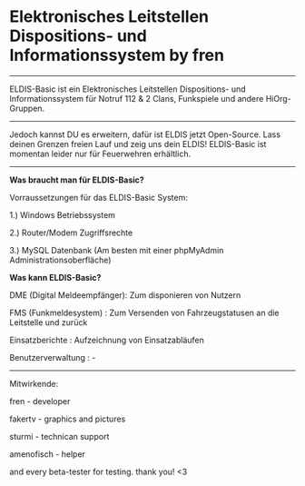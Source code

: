 # Elektronisches Leitstellen Dispositions- und Informationssystem by fren #
------------------------------------------------------------------------------

 ELDIS-Basic ist ein Elektronisches Leitstellen Dispositions- und Informationssystem für Notruf 112 & 2 Clans, Funkspiele und andere HiOrg-Gruppen.
 
------------------------------------------------------------------------------
Jedoch kannst DU es erweitern, dafür ist ELDIS jetzt Open-Source. Lass deinen Grenzen freien Lauf und zeig uns dein ELDIS!
ELDIS-Basic ist momentan leider nur für Feuerwehren erhältlich.

------------------------------------------------------------------------------

<b>Was braucht man für ELDIS-Basic?</b>

Vorraussetzungen für das ELDIS-Basic System:

1.) Windows Betriebssystem

2.) Router/Modem Zugriffsrechte

3.) MySQL Datenbank (Am besten mit einer phpMyAdmin Administrationsoberfläche)

<b>Was kann ELDIS-Basic?</b>

DME (Digital Meldeempfänger): Zum disponieren von Nutzern

FMS (Funkmeldesystem)       : Zum Versenden von Fahrzeugstatusen an die Leitstelle und zurück

Einsatzberichte             : Aufzeichnung von Einsatzabläufen

Benutzerverwaltung          : -

------------------------------------------------------------------------------


Mitwirkende:

fren - developer

fakertv - graphics and pictures

sturmi - technican support

amenofisch - helper

and every beta-tester for testing. thank you! <3
